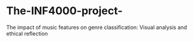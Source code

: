 # The-INF4000-project-
The impact of music features on genre classification: Visual analysis and ethical reflection
